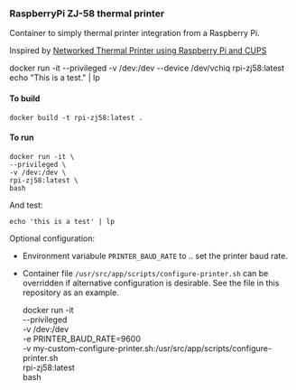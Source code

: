### RaspberryPi ZJ-58 thermal printer

Container to simply thermal printer integration from a Raspberry Pi.

Inspired by [Networked Thermal Printer using Raspberry Pi and CUPS](https://learn.adafruit.com/networked-thermal-printer-using-cups-and-raspberry-pi/overview)


docker run -it --privileged -v /dev:/dev --device /dev/vchiq rpi-zj58:latest echo "This is a test." | lp

#### To build

	docker build -t rpi-zj58:latest .

#### To run

	docker run -it \
	--privileged \
	-v /dev:/dev \
	rpi-zj58:latest \
	bash

And test:

    echo 'this is a test' | lp

Optional configuration:

- Environment variabule `PRINTER_BAUD_RATE` to .. set the printer baud rate.
- Container file `/usr/src/app/scripts/configure-printer.sh` can be overridden if alternative
configuration is desirable. See the file in this repository as an example.


	docker run -it \
	--privileged \
	-v /dev:/dev \
	-e PRINTER_BAUD_RATE=9600 \
	-v my-custom-configure-printer.sh:/usr/src/app/scripts/configure-printer.sh \
	rpi-zj58:latest \
	bash
